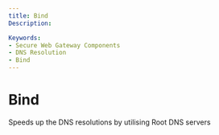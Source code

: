 ```yaml
---
title: Bind
Description: 

Keywords:
- Secure Web Gateway Components
- DNS Resolution
- Bind
---
```


# Bind

Speeds up the DNS resolutions by utilising Root DNS servers

